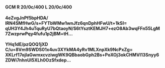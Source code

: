 #### GCM R 20/0c/400 L 20/0c/400
**4eZvgJnPf5bpHDA/**<br/>**lRN4SMfHwG/s+FYTbWMw1wnJfz6qnDphHFwU/t+1kSI=**<br/>**qUH3Y4Jh4uTquRyU7bQtaoyN/S6tYsztKEMJH7+ezO8Ab3wqFFn55LgM7ZwzprwPqy4fufu1p2jBM+tH...**<br/><br/>
**YHq1dE/pzQOQ1jXD**<br/>**C/u+8Vm9SWDS01x4uv3XYkMA4yRv1MLXnpXk9NcPxZg=**<br/>**XKLrf17ojIaGwmxcvziwgWK9QBbaobGph2Bs+PoXOj3okCHMVl13Snyy6ZDWi7nhnUl5XLh0OzSfxdep...**